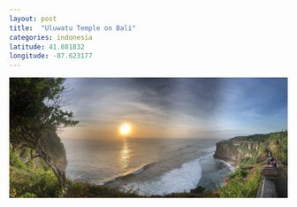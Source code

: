 ```yaml
---
layout: post
title:  "Uluwatu Temple on Bali"
categories: indonesia
latitude: 41.881832
longitude: -87.623177
---
```


<img src="./assets/images/bali-uluwatu.jpg" alt="Uluwatu Temple" />
